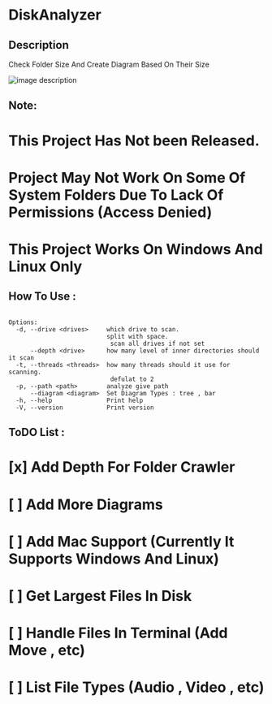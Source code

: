 # DiskAnalyzer



## Description
Check Folder Size And Create Diagram Based On Their Size


![image description](https://github.com/alirezasariri78/DiskAnalyzer/blob/master/pics/tree.png)



## Note:
# This Project Has Not been Released.
# Project May Not Work On Some Of System Folders Due To Lack Of Permissions (Access Denied)
# This Project Works On Windows And Linux Only

## How To Use :

```

Options:
  -d, --drive <drives>     which drive to scan.
                           split with space.
                            scan all drives if not set
      --depth <drive>      how many level of inner directories should it scan
  -t, --threads <threads>  how many threads should it use for scanning.
                            defulat to 2
  -p, --path <path>        analyze give path
      --diagram <diagram>  Set Diagram Types : tree , bar
  -h, --help               Print help
  -V, --version            Print version

```


## ToDO List :
# [x] Add Depth For Folder Crawler
# [ ] Add More Diagrams 
# [ ] Add  Mac Support (Currently It Supports Windows And Linux)
# [ ] Get Largest Files In Disk
# [ ] Handle Files In Terminal (Add Move , etc)
# [ ] List File Types (Audio , Video , etc)
